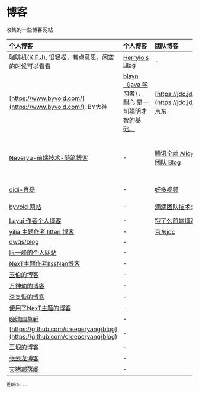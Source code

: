 # 博客

收集的一些博客网站

| 个人博客 | 个人博客 | 团队博客 | and more |
|:-------------|:-------------|:-------------|:-----------|
| [咖啡机(K.F.J)](https://www.cnblogs.com/strick/), 很轻松，有点意思，闲空的时候可以看看| [Herrylo's Blog](https://didiheng.com/recommend/2022-11-27.html) | - | - |
| [https://www.byvoid.com/](https://www.byvoid.com/), BY大神 | [blayn（java 学习者），耐心 是一切聪明才智的基础。](https://www.cnblogs.com/blayn/) | [https://jdc.jd.com/](https://jdc.jd.com/)，京东 | [byvoid 网站](https://www.byvoid.com/zhs/blog/list) |
| [Neveryu-前端技术-随笔博客](https://blog.csdn.net/csdn_yudong) | - | [腾讯全端 AlloyTeam 团队 Blog](http://www.alloyteam.com/) | [https://github.com/justjavac/the-front-end-knowledge-you-may-not-know](https://github.com/justjavac/the-front-end-knowledge-you-may-not-know) |
| [didi-肖磊](https://github.com/CommanderXL/Biu-blog) | - | [好多视频](http://haoduoshipin.com/) | [https://github.com/ljianshu/Blog](https://github.com/ljianshu/Blog) |
| [byvoid 网站](https://www.byvoid.com/zhs/blog/list) | - | [滴滴团队技术blog](https://github.com/DDFE/DDFE-blog) | [https://philipwalton.com/about/](https://philipwalton.com/about/) |
| [Layui 作者个人博客](http://sentsin.com/) | - | [饿了么前端博客](https://fe.ele.me/) | - |
| [yilia 主题作者 litten 博客](http://litten.me/) | - | [京东jdc](https://jdc.jd.com/) | - |
| [dwqs/blog](https://github.com/dwqs/blog) | - |  | - |
| [阮一峰的个人网站](http://www.ruanyifeng.com/home.html) | - |  | - |
| [NexT主题作者IIssNan博客](http://notes.iissnan.com/) | - |  | - |
| [玉伯的博客](https://github.com/lifesinger/blog/issues) | - |  | - |
| [万神劫的博客](http://chaoskeh.com/archive.html) | - |  | - |
| [李炎恢的博客](http://www.liyanhui.com/) | - |  | - |
| [使用了NexT主题的博客](https://github.com/iissnan/hexo-theme-next/issues/119) | - |  | - |
| [晚晴幽草轩](http://www.jeffjade.com/) | - |  | - |
| [https://github.com/creeperyang/blog](https://github.com/creeperyang/blog) | - |  | - |
| [王垠的博客](http://www.yinwang.org/) | - |  | - |
| [张云龙博客](https://github.com/fouber/blog) | - |  | - |
| [天猪部落阁](https://github.com/atian25/blog) | - |  | - |


```
更新中...
```